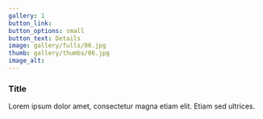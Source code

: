 ```yaml
---
gallery: 1
button_link:
button_options: small
button_text: Details
image: gallery/fulls/06.jpg
thumb: gallery/thumbs/06.jpg
image_alt: 
---
```


### Title

Lorem ipsum dolor amet, consectetur magna etiam elit. Etiam sed ultrices.
